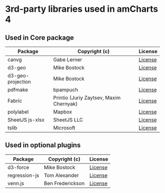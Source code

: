 # 3rd-party libraries used in amCharts 4

## Used in Core package

|Package|Copyright (c)|License|
|-------|-------------|-------|
|canvg|Gabe Lerner|[License](https://github.com/canvg/canvg/blob/master/LICENSE)|
|d3-geo|Mike Bostock|[License](https://github.com/d3/d3-geo/blob/master/LICENSE)|
|d3-geo-projection|Mike Bostock|[License](https://github.com/d3/d3-geo-projection/blob/master/LICENSE)|
|pdfmake|bpampuch|[License](https://github.com/bpampuch/pdfmake/blob/master/LICENSE)|
|Fabric|Printio (Juriy Zaytsev, Maxim Chernyak)|[License](https://github.com/fabricjs/fabric.js/blob/master/LICENSE)|
|polylabel|Mapbox|[License](https://github.com/mapbox/polylabel/blob/master/LICENSE)|
|SheetJS js-xlsx|SheetJS LLC|[License](https://github.com/SheetJS/js-xlsx/blob/master/LICENSE)|
|tslib|Microsoft|[License](https://github.com/microsoft/tslib/blob/master/LICENSE.txt)|


## Used in optional plugins

|Package|Copyright (c)|License|
|-------|-------------|-------|
|d3-force|Mike Bostock|[License](https://github.com/d3/d3-force/blob/master/LICENSE)|
|regression-js|Tom Alexander|[License](https://github.com/Tom-Alexander/regression-js/blob/master/LICENSE)|
|venn.js|Ben Frederickson|[License](https://github.com/benfred/venn.js/blob/master/LICENSE)
